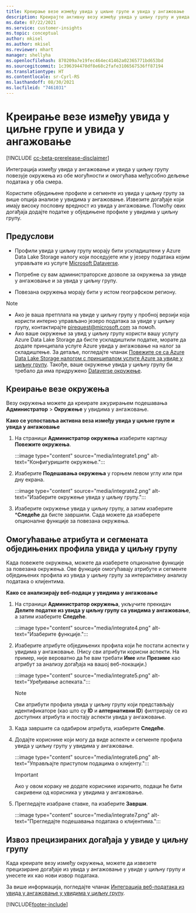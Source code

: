 ```yaml
---
title: Креирање везе између увида у циљне групе и увида у ангажовање
description: Креирајте активну везу између увида у циљну групу и увида у ангажовање да бисте омогућили двосмерно дељење података.
ms.date: 07/22/2021
ms.service: customer-insights
ms.topic: conceptual
author: mkisel
ms.author: mkisel
ms.reviewer: mhart
manager: shellyha
ms.openlocfilehash: 870209a7e19fec464ec41462a02365771bd653bd
ms.sourcegitcommit: 1c396394470df8e68c2fafe3106567536ff87194
ms.translationtype: HT
ms.contentlocale: sr-Cyrl-RS
ms.lasthandoff: 08/30/2021
ms.locfileid: "7461031"
---
```

# <a name="create-a-link-between-audience-insights-and-engagement-insights"></a>Креирање везе између увида у циљне групе и увида у ангажовање

[!INCLUDE [cc-beta-prerelease-disclaimer](includes/cc-beta-prerelease-disclaimer.md)]

Интеграција између увида у ангажовање и увида у циљну групу повезује окружења из обе могућности и омогућава међусобно дељење података у оба смера.

Користите обједињене профиле и сегменте из увида у циљну групу за више опција анализе у увидима у ангажовање. Извезите догађаје који имају високу пословну вредност из увида у ангажовање. Помоћу ових догађаја додајте податке у обједињене профиле у увидима у циљну групу.

## <a name="prerequisites"></a>Предуслови

- Профили увида у циљну групу морају бити ускладиштени у Azure Data Lake Storage налогу који поседујете или у језеру података којим управљате из услуге [Microsoft Dataverse](/powerapps/maker/data-platform/data-platform-intro.md). 

- Потребне су вам администраторске дозволе за окружења за увиде у ангажовање и за увида у циљну групу.

- Повезана окружења морају бити у истом географском региону.

> [!NOTE]
> - Ако је ваша претплата на увиде у циљну групу у пробној верзији која користи интерно управљано језеро података за увиде у циљну групу, контактирајте [pirequest@microsoft.com](mailto:pirequest@microsoft.com) за помоћ. 
> - Ако ваше окружење за увид у циљну групу користи вашу услугу Azure Data Lake Storage да бисте ускладиштили податке, морате да додате принципала услуге Azure увида у ангажовање на налог за складиштење. За детаље, погледајте чланак [Повежите се са Azure Data Lake Storage налогом с принципалом услуге Azure за увиде у циљну групу](../audience-insights/connect-service-principal.md). Такође, ваше окружење увида у циљну групу би требало да има придружено [Dataverse окружење](../audience-insights/get-started-paid.md). 

## <a name="create-an-environment-link"></a>Креирање везе окружења

Везу окружења можете да креирате ажурирањем подешавања **Администратор** > **Окружење** у увидима у ангажовање.

**Како се успоставља активна веза између увида у циљне групе и увида у ангажовање**

1. На страници **Администратор окружења** изаберите картицу **Повежите окружења**.

    :::image type="content" source="media/integrate1.png" alt-text="Конфигуришите окружење.":::

1. Изаберите **Подешавања окружења** у горњем левом углу или при дну екрана.

     :::image type="content" source="media/integrate2.png" alt-text="Изаберите окружење увида у циљну групу.":::

1. Изаберите окружење увида у циљну групу, а затим изаберите ***Следеће** да бисте завршили. Сада можете да изаберете опционалне функције за повезана окружења.
 
## <a name="enable-audience-insights-unified-profiles-attributes-and-segments"></a>Омогућавање атрибута и сегмената обједињених профила увида у циљну групу

Када повежете окружења, можете да изаберете опционалне функције за повезана окружења. Ове функције омогућавају атрибуте и сегменте обједињених профила из увида у циљну групу за интерактивну анализу података о клијентима.

**Како се анализирају веб-подаци у увидима у ангажовање**

1. На страници **Администратор окружења**, укључите прекидач **Делите податке из увида у циљну групу са увидима у ангажовање**, а затим изаберите **Следеће**.

    :::image type="content" source="media/integrate4.png" alt-text="Изаберите функције.":::

1. Изаберите атрибуте обједињених профила који ће постати аспекти у увидима у ангажовање. (Нису сви атрибути корисни аспекти. На пример, није вероватно да ће вам требати **Име** или **Презиме** као атрибут за анализу догађаја на вашој веб-локацији.)

    :::image type="content" source="media/integrate5.png" alt-text="Уређивање аспеката.":::

   >[!NOTE]
   > Сви атрибути профила увида у циљну групу који представљају идентификаторе (као што су **ID** и **алтернативни ID**) филтрирају се из доступних атрибута и постају аспекти увида у ангажовање.

1. Када завршите са одабиром атрибута, изаберите **Следеће**.
1. Додајте кориснике који могу да виде аспекте и сегменте профила увида у циљну групу у увидима у ангажовање.

    :::image type="content" source="media/integrate6.png" alt-text="Управљајте приступом подацима о клијенту.":::

   > [!IMPORTANT]
   > Ако у овом кораку не додате кориснике изричито, подаци ће бити сакривени од корисника у увидима у ангажовање.

1. Прегледајте изабране ставке, па изаберите **Заврши**.

    :::image type="content" source="media/integrate7.png" alt-text="Прегледајте подешавања података о клијентима.":::

## <a name="export-refined-events-to-audience-insights"></a>Извоз прецизираних догађаја у увиде у циљну групу

Када креирате везу између окружења, можете да извезете прецизиране догађаје из увида у ангажовање у увиде у циљну групу и унесете их као нови извор података. 

За више информација, погледајте чланак [Интеграција веб-података из увида у ангажовање у увидима у циљну групу](../audience-insights/integrate-engagement-insights.md).

<!--
## Share engagement insights refined events with audience insights

After you create a link between environments, a new option becomes available for you to share [refined events](refined-events.md) with audience insights.

Consider the following when creating refined events for audience insights: 

- Provide a meaningful name for the refined event. It will be used as an activity name in audience insights.
- Select at least the following properties to create an activity in audience insights: 
    - Signal.Action.Name indicates the activity details.
    - Signal.User.Id maps with the customer ID.
    - Signal.View.Uri is a web address as a basis for segments or measures.
    - Signal.Export.Id is a primary key for events.
    - Signal.Timestamp determines the date and time for the activity.

To share refined events:

1. From the engagement insights menu, select **Data** and then select the **Events** tab.
2. On the **Action** menu, select **Share as activity**.

    :::image type="content" source="media/integrate8.png" alt-text="Data shared events settings.":::

3. You can view and stop actively shared events on the **Export and Sharing** tab.
4. -- per Michael K, we need a mock here (Mukesh needs to update to reflect what happens in AUI once a user shares a refined event (i.e. no longer AUI, data wrangler needs to go discover data in the storage, the shared event is available as a DS and entity, correct?)

### Attach refined events shared as activities to unified profiles in audience insights

You can bring customer web activity data from engagement insights into audience insights. In addition to transactional, demographic, or behavioral data, you can view activities on the web in unified customer profiles. You can then use these profiles to get insights such as segments, measures, and predictions for audience activation.

Follow the steps in [data unification](../audience-insights/data-unification.md) to map, match, and merge website authentication information to unified profiles in audience insights.

You can also share refined events that are now available in audience insights, identified as data sources and entities. 

Next, you can relate event data from engagement insights as unified activities in customer profiles.

### Relate refined event data as an activity of a customer profile

After unifying the data, you can configure the activity for the customer profile. For more information, go to [Customer activities](../audience-insights/activities.md).

:::image type="content" source="media/web-event-activity.png" alt-text="Activities page with expanded Edit activity pane.":::

Next, configure the new activity by using mapping elements: 

- **Primary Key**: Signal.Export.Id, a unique ID that is available for every event record in engagement insights. This property is automatically generated.

- **Timestamp**: Signal.Timestamp in the event property.

- **Event**: Signal.Name, the event name that you want to track.

- **Web address**: Signal.View.Uri that refers to the URI of the page that created the event.

- **Details**: Signal.Action.Name to represent the information to associate with the event. The selected property in this case indicates that the event is for email promotion.

- **Activity type**: In this example, we choose the existing activity type WebLog. This selection is a useful filter option to run prediction models or create segments based on this activity type.

- **Set up relationship**: This important setting ties the activity to existing customer profiles. **Signal.User.Id** is the identifier configured in the SDK to be collected. It relates to the user ID in other data sources that are configured in audience insights. 

This example configures the relationship between Signal.User.Id and RetailCustomers:CustomerRetailId, which is the primary key that was identified in the map step of the data unification process.

After processing the activities, you can review customer records and open a customer card to see activities from engagement insights in the timeline. 

> [!TIP]
> To find a customer ID that has an engagement insights activity, go to **Entities** and preview the data for the UnifiedActivity entity. **ActivityTypeDisplay = WebLog** contains the engagement insights activity configured in the preceding example. Copy the customer ID for one of those records and search<!--note from editor: Edit okay? I couldn't quite follow this.-- > for that ID on the **Customers** page.

--> 

[!INCLUDE[footer-include](../includes/footer-banner.md)]

